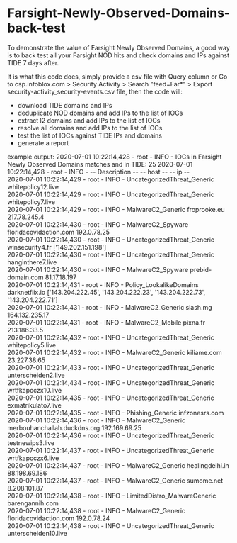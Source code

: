 # Farsight-Newly-Observed-Domains-back-test
To demonstrate the value of Farsight Newly Observed Domains, a good way is to back test all your Farsight NOD hits and check domains and IPs against TIDE 7 days after.

It is what this code does, simply provide a csv file with Query column
or Go to csp.infoblox.com > Security Activity > Search "feed=Far*" > Export security-activity_security-events.csv file, then the code will:
- download TIDE domains and IPs
- deduplicate NOD domains and add IPs to the list of IOCs
- extract l2 domains and add IPs to the list of IOCs
- resolve all domains and add IPs to the list of IOCs
- test the list of IOCs against TIDE IPs and domains
- generate a report



example output:
2020-07-01 10:22:14,428 - root - INFO - IOCs in Farsight Newly Observed Domains matches and in TIDE: 25
2020-07-01 10:22:14,428 - root - INFO - -- Description --                                   -- host --                                          -- ip --                                          
2020-07-01 10:22:14,429 - root - INFO - UncategorizedThreat_Generic                         whitepolicy12.live                                                                                    
2020-07-01 10:22:14,429 - root - INFO - UncategorizedThreat_Generic                         whitepolicy7.live                                                                                     
2020-07-01 10:22:14,429 - root - INFO - MalwareC2_Generic                                   froprooke.eu                                        217.78.245.4                                      
2020-07-01 10:22:14,430 - root - INFO - MalwareC2_Spyware                                   floridacovidaction.com                              192.0.78.25                                       
2020-07-01 10:22:14,430 - root - INFO - UncategorizedThreat_Generic                         winsecurity4.fr                                     ['149.202.151.198']                               
2020-07-01 10:22:14,430 - root - INFO - UncategorizedThreat_Generic                         hanginthere7.live                                                                                     
2020-07-01 10:22:14,430 - root - INFO - MalwareC2_Spyware                                   prebid-domain.com                                   81.17.18.197                                      
2020-07-01 10:22:14,431 - root - INFO - Policy_LookalikeDomains                             darknetflix.io                                      ['143.204.222.45', '143.204.222.23', '143.204.222.73', '143.204.222.71']   
2020-07-01 10:22:14,431 - root - INFO - MalwareC2_Generic                                   slash.mg                                            164.132.235.17                                    
2020-07-01 10:22:14,431 - root - INFO - MalwareC2_Mobile                                    pixna.fr                                            213.186.33.5                                      
2020-07-01 10:22:14,432 - root - INFO - UncategorizedThreat_Generic                         whitepolicy5.live                                                                                     
2020-07-01 10:22:14,432 - root - INFO - MalwareC2_Generic                                   kiliame.com                                         23.227.38.65                                      
2020-07-01 10:22:14,433 - root - INFO - UncategorizedThreat_Generic                         unterscheiden2.live                                                                                   
2020-07-01 10:22:14,434 - root - INFO - UncategorizedThreat_Generic                         wrtfkapcczx10.live                                                                                    
2020-07-01 10:22:14,435 - root - INFO - UncategorizedThreat_Generic                         exmatrikulato7.live                                                                                   
2020-07-01 10:22:14,435 - root - INFO - Phishing_Generic                                    infzonesrs.com                                                                                        
2020-07-01 10:22:14,436 - root - INFO - MalwareC2_Generic                                   merbouhanchallah.duckdns.org                        192.169.69.25                                     
2020-07-01 10:22:14,436 - root - INFO - UncategorizedThreat_Generic                         testnewips3.live                                                                                      
2020-07-01 10:22:14,437 - root - INFO - UncategorizedThreat_Generic                         wrtfkapcczx6.live                                                                                     
2020-07-01 10:22:14,437 - root - INFO - MalwareC2_Generic                                   healingdelhi.in                                     88.198.69.186                                     
2020-07-01 10:22:14,437 - root - INFO - MalwareC2_Generic                                   sumome.net                                          8.208.101.87                                      
2020-07-01 10:22:14,438 - root - INFO - LimitedDistro_MalwareGeneric                        barengannih.com                                                                                       
2020-07-01 10:22:14,438 - root - INFO - MalwareC2_Generic                                   floridacovidaction.com                              192.0.78.24                                       
2020-07-01 10:22:14,438 - root - INFO - UncategorizedThreat_Generic                         unterscheiden10.live                                                                                  
